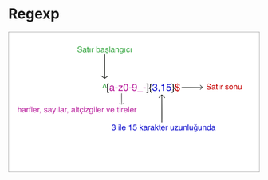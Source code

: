 <h1> Regexp </h1>
<p align="center">
  <img src="https://github.com/aoztepe7/regexp-exp/blob/main/regexp-tr.png?raw=true" alt="Regular expression">
</p>
